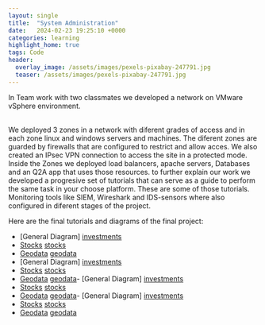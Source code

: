 ```yaml
---
layout: single
title:  "System Administration"
date:   2024-02-23 19:25:10 +0000
categories: learning
highlight_home: true
tags: Code
header:
  overlay_image: /assets/images/pexels-pixabay-247791.jpg
  teaser: /assets/images/pexels-pixabay-247791.jpg
---
```


In  Team work with two classmates we developed a network on VMware vSphere environment.

<br/>
We deployed 3 zones in a network with diferent grades of access and in each zone linux and windows servers and machines.
The diferent zones are guarded by firewalls that are configured to restrict and allow acces. We also created an IPsec VPN connection to access the site in a protected mode. Inside the Zones we deployed load balancers, apache servers, Databases and an Q2A app that uses those resources. 
to further explain our work we developed a progresive set of tutorials that can serve as a guide to perform the same task in your choose platform. 
These are some of those tutorials. Monitoring tools like SIEM, Wireshark and IDS-sensors where also configured in diferent stages of the project. 

Here are the final tutorials and diagrams of the final project:
- [General Diagram] [investments]
- [Stocks] [stocks]
- [Geodata] [geodata]
- [General Diagram] [investments]
- [Stocks] [stocks]
- [Geodata] [geodata]- [General Diagram] [investments]
- [Stocks] [stocks]
- [Geodata] [geodata]- [General Diagram] [investments]
- [Stocks] [stocks]
- [Geodata] [geodata]

[investments]: https://shiny.byui.edu/content/e4a14775-df32-4e1a-9b5d-623b2253f609
[stocks]: https://shiny.byui.edu/content/c18944f2-a937-42e9-af92-6f28ea3f6ac3
[geodata]: https://shiny.byui.edu/content/13430d3e-251d-467f-ad3a-e75c5a3419cb
<br />
 


